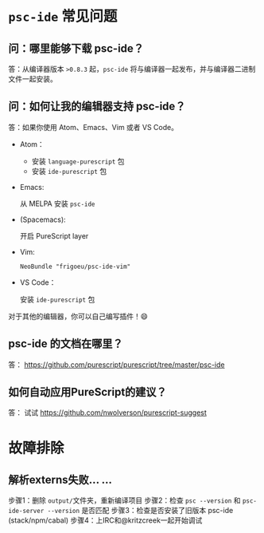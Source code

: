 # `psc-ide` 常见问题

## 问：哪里能够下载 psc-ide？

答：从编译器版本 `>0.8.3` 起，`psc-ide` 将与编译器一起发布，并与编译器二进制文件一起安装。

## 问：如何让我的编辑器支持 psc-ide？

答：如果你使用 Atom、Emacs、Vim 或者 VS Code。

- Atom：

  + 安装 `language-purescript` 包
  + 安装 `ide-purescript` 包

- Emacs:
  
  从 MELPA 安装 `psc-ide`

- (Spacemacs):

  开启 PureScript layer

- Vim:

  `NeoBundle "frigoeu/psc-ide-vim"`

- VS Code：

  安装 `ide-purescript` 包

对于其他的编辑器，你可以自己编写插件！😄

## psc-ide 的文档在哪里？

答： https://github.com/purescript/purescript/tree/master/psc-ide

## 如何自动应用PureScript的建议？

答： 试试 https://github.com/nwolverson/purescript-suggest

# 故障排除

## 解析externs失败... ...

步骤1：删除 `output/`文件夹，重新编译项目
步骤2：检查 `psc --version` 和 `psc-ide-server --version` 是否匹配
步骤3：检查是否安装了旧版本 psc-ide (stack/npm/cabal)
步骤4：上IRC和@kritzcreek一起开始调试
